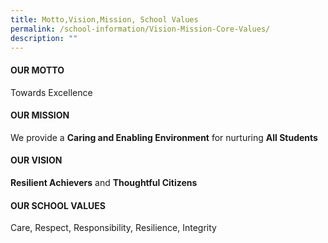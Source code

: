 ```yaml
---
title: Motto,Vision,Mission, School Values
permalink: /school-information/Vision-Mission-Core-Values/
description: ""
---
```

#### OUR MOTTO

Towards Excellence

#### OUR MISSION

We provide a **Caring and Enabling Environment** for nurturing **All Students**

#### OUR VISION


**Resilient Achievers** and **Thoughtful Citizens**  

#### OUR SCHOOL VALUES


Care, Respect, Responsibility, Resilience, Integrity
